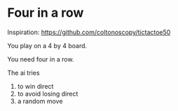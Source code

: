 # Four in a row

Inspiration: https://github.com/coltonoscopy/tictactoe50

You play on a 4 by 4 board.

You need four in a row.

The ai tries
1. to win direct
2. to avoid losing direct
3. a random move